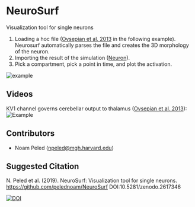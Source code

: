 # NeuroSurf
Visualization tool for single neurons

1. Loading a hoc file ([Ovsepian et al. 2013](https://senselab.med.yale.edu/ModelDB/ShowModel.cshtml?model=150024&file=/CNModel_May2013/DCN_morph.hoc#tabs-2) in the following example). Neurosurf automatically parses the file and creates the 3D morphology of the neuron.
2. Importing the result of the simulation ([Neuron](http://neuron.duke.edu/)).
3. Pick a compartment, pick a point in time, and plot the activation.

![example](https://cloud.githubusercontent.com/assets/1643819/18319079/4381cdbe-74f2-11e6-898c-105529301133.png)

## Videos
KV1 channel governs cerebellar output to thalamus ([Ovsepian et al. 2013](https://senselab.med.yale.edu/ModelDB/ShowModel.cshtml?model=150024&file=/CNModel_May2013/DCN_morph.hoc#tabs-2)):
![Example](https://cloud.githubusercontent.com/assets/1643819/18318800/109a5e26-74f1-11e6-874f-7a0722e0f692.gif "Voltage propagation after a spike")

## Contributors
- Noam Peled (npeled@mgh.harvard.edu)

## Suggested Citation
N. Peled et al. (2019). NeuroSurf: Visualization tool for single neurons. https://github.com/pelednoam/NeuroSurf DOI:10.5281/zenodo.2617346

[![DOI](https://zenodo.org/badge/DOI/10.5281/zenodo.2617346.svg)](https://doi.org/10.5281/zenodo.2617346)
